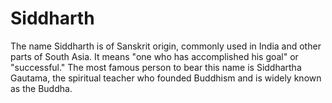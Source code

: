 # Siddharth
The name Siddharth is of Sanskrit origin, commonly used in India and other parts of South Asia. It means "one who has accomplished his goal" or "successful." The most famous person to bear this name is Siddhartha Gautama, the spiritual teacher who founded Buddhism and is widely known as the Buddha.
